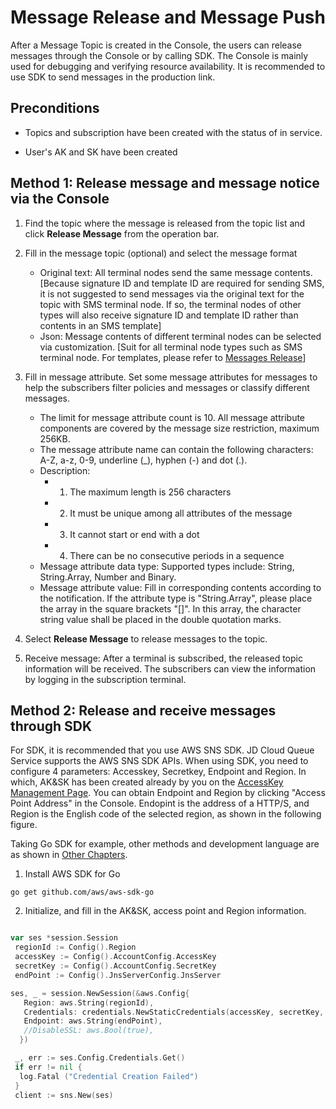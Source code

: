 # Message Release and Message Push

After a Message Topic is created in the Console, the users can release messages through the Console or by calling SDK. The Console is mainly used for debugging and verifying resource availability. It is recommended to use SDK to send messages in the production link.

## Preconditions

- Topics and subscription have been created with the status of in service.

- User's AK and SK have been created

  

## Method 1: Release message and message notice via the Console

1. Find the topic where the message is released from the topic list and click **Release Message** from the operation bar.

2. Fill in the message topic (optional) and select the message format

   - Original text: All terminal nodes send the same message contents. [Because signature ID and template ID are required for sending SMS, it is not suggested to send messages via the original text for the topic with SMS terminal node. If so, the terminal nodes of other types will also receive signature ID and template ID rather than contents in an SMS template]
   - Json: Message contents of different terminal nodes can be selected via customization. [Suit for all terminal node types such as SMS terminal node. For templates, please refer to [Messages Release](../Operation-Guide/Message-Management/Publish-Message.md)]

3. Fill in message attribute. Set some message attributes for messages to help the subscribers filter policies and messages or classify different messages.

   - The limit for message attribute count is 10. All message attribute components are covered by the message size restriction, maximum 256KB.
   - The message attribute name can contain the following characters: A-Z, a-z, 0-9, underline (_), hyphen (-) and dot (.).
   - Description:
     - 1. The maximum length is 256 characters
     - 2. It must be unique among all attributes of the message
     - 3. It cannot start or end with a dot
     - 4. There can be no consecutive periods in a sequence
   - Message attribute data type: Supported types include: String, String.Array, Number and Binary.
   - Message attribute value: Fill in corresponding contents according to the notification. If the attribute type is "String.Array", please place the array in the square brackets "[]". In this array, the character string value shall be placed in the double quotation marks.

4. Select **Release Message** to release messages to the topic.

5. Receive message: After a terminal is subscribed, the released topic information will be received. The subscribers can view the information by logging in the subscription terminal.




## Method 2: Release and receive messages through SDK

For SDK, it is recommended that you use AWS SNS SDK. JD Cloud Queue Service supports the AWS SNS SDK APIs. When using SDK, you need to configure 4 parameters: Accesskey, Secretkey, Endpoint and Region. In which, AK&SK has been created already by you on the [AccessKey Management Page](https://uc.jdcloud.com/account/accesskey). You can obtain Endpoint and Region by clicking "Access Point Address" in the Console. Endopint is the address of a HTTP/S, and Region is the English code of the selected region, as shown in the following figure.



Taking Go SDK for example, other methods and development language are as shown in [Other Chapters](../SDK-Rerference/SDK-Overview.md).

1. Install AWS SDK for Go

```
go get github.com/aws/aws-sdk-go

```

2. Initialize, and fill in the AK&SK, access point and Region information.


```Go

var ses *session.Session
 regionId := Config().Region
 accessKey := Config().AccountConfig.AccessKey
 secretKey := Config().AccountConfig.SecretKey
 endPoint := Config().JnsServerConfig.JnsServer

ses, _ = session.NewSession(&aws.Config{
   Region: aws.String(regionId),
   Credentials: credentials.NewStaticCredentials(accessKey, secretKey, ""),
   Endpoint: aws.String(endPoint),
   //DisableSSL: aws.Bool(true),
  })

 _, err := ses.Config.Credentials.Get()
 if err != nil {
  log.Fatal ("Credential Creation Failed")
 }
 client := sns.New(ses)
                  
   
```

